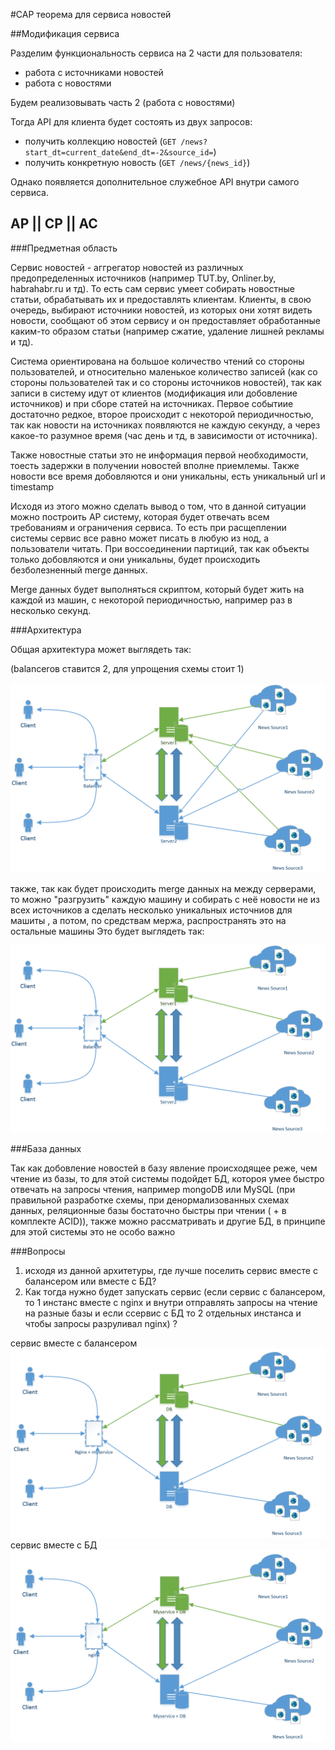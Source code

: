 #CAP теорема для сервиса новостей

##Модификация сервиса

Разделим функциональность сервиса на 2 части для пользователя:
  - работа с источниками новостей
  - работа с новостями

Будем реализовывать часть 2 (работа с новостями)

Тогда API для клиента будет состоять из двух запросов:
 - получить коллекцию новостей (```GET /news?start_dt=current_date&end_dt=-2&source_id=```)
 - получить конкретную новость (```GET /news/{news_id}```)
 
Однако появляется дополнительное служебное API внутри самого сервиса.

## AP || CP || AC

###Предметная область

Сервис новостей - аггрегатор новостей из различных предопределенных источников (например TUT.by, Onliner.by, habrahabr.ru и тд). То есть сам сервис умеет собирать новостные статьи, обрабатывать их и предоставлять клиентам. Клиенты, в свою очередь, выбирают источники новостей, из которых они хотят видеть новости, сообщают об этом сервису и он предоставляет обработанные каким-то образом статьи (например сжатие, удаление лишней рекламы и тд). 

Система ориентирована на большое количество чтений со стороны пользователей, и относительно маленькое количество записей (как со стороны пользователей так и со стороны источников новостей), так как записи в систему идут от клиентов (модификация или добовление источников) и при сборе статей на источниках. Первое событиие достаточно редкое, второе происходит с некоторой периодичностью, так как новости на источниках появляются не каждую секунду, а через какое-то разумное время (час день и тд, в зависимости от источника).

Также новостные статьи это не информация первой необходимости, тоесть задержки в получении новостей вполне приемлемы.
Также новости все время добовляются и они уникальны, есть уникальный url и timestamp

Исходя из этого можно сделать вывод о том, что в данной ситуации можно построить AP систему, которая будет отвечать всем требованиям и ограничения сервиса. То есть при расщеплении системы сервис все равно может писать в любую из нод, а пользователи читать. При воссоединении партиций, так как объекты только добовляются и они уникальны, будет происходить безболезненный merge данных.

Merge данных будет выполняться скриптом, который будет жить на каждой из машин, с некоторой периодичностью, например раз в несколько секунд. 

###Архитектура

Общая архитектура может выглядеть так:

(balancerов ставится 2, для упрощения схемы стоит 1)

![alt tag](https://github.com/EvgeniyPrudnikov/Magistracy/blob/master/WebServices/CAP/src/web.PNG)

также, так как будет происходить merge данных на между серверами, то можно "разгрузить" каждую машину и собирать с неё новости не из всех источников а сделать несколько уникальных источниов для машиты , а потом, по средствам мержа, распространять это на остальные машины
Это будет выглядеть так:

![alt tag](https://github.com/EvgeniyPrudnikov/Magistracy/blob/master/WebServices/CAP/src/web2.PNG)

###База данных

Так как добовление новостей в базу явление происходящее реже, чем чтение из базы, то для этой системы подойдет БД, котороя умее быстро отвечать на запросы чтения, например mongoDB или MySQL (при правильной разработке схемы, при денормализованных схемах данных, реляционные базы бостаточно быстры при чтении ( + в комплекте ACID)), также можно рассматривать и другие БД, в принципе для этой системы это не особо важно

###Вопросы

1. исходя из данной архитетуры, где лучше поселить сервис вместе с балансером или вместе с БД?
2. Как тогда нужно будет запускать сервис (если сервис с балансером, то 1 инстанс вместе с nginx и внутри отправлять запросы на чтение на разные базы и если ссервис с БД то 2 отдельных инстанса и чтобы запросы разруливал nginx) ?

сервис вместе с балансером
![alt tag](https://github.com/EvgeniyPrudnikov/Magistracy/blob/master/WebServices/CAP/src/web4.PNG)
сервис вместе с БД
![alt tag](https://github.com/EvgeniyPrudnikov/Magistracy/blob/master/WebServices/CAP/src/web3.PNG)


 

